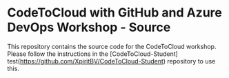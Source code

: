# CodeToCloud with GitHub and Azure DevOps Workshop - Source
This repository contains the source code for the CodeToCloud workshop. Please follow the instructions in the [CodeToCloud-Student]
test(https://github.com/XpiritBV/CodeToCloud-Student) repository to use this.




